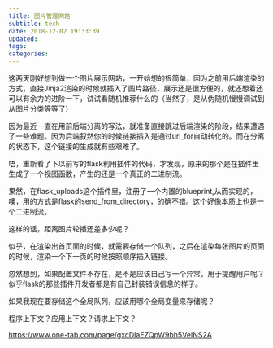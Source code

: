 ```yaml
---
title: 图片管理网站
subtitle: tech
date: 2018-12-02 19:33:39
updated:
tags:
categories:
---
```




这两天刚好想到做一个图片展示网站，一开始想的很简单，因为之前用后端渲染的方式，直接Jinja2渲染的时候就插入了图片路径，展示还是很方便的，就还想着还可以有余力的进阶一下，试试看随机推荐什么的（当然了，是从伪随机慢慢调试到从图片分类等等了）

因为最近一直在用前后端分离的写法，就准备直接跳过后端渲染的阶段，结果遭遇了一些难题。因为后端叙然你的时候链接插入是通过url_for自动转化的。而在分离的状态下，这个链接的生成就有些艰难了。

唔，重新看了下以前写的flask利用插件的代码，才发现，原来的那个是在插件里生成了一个视图函数，产生的还是一个真正的二进制流。

果然，在flask_uploads这个插件里，注册了一个内置的blueprint,从而实现的，噢，用的方式是flask的send_from_directory，的确不错。这个好像本质上也是一个二进制流。

这样的话，距离图片轮播还差多少呢？

似乎，在渲染出首页面的时候，就需要存储一个队列，之后在渲染每张图片的页面的时候，渲染一个下一页的时候按照顺序插入链接。

忽然想到，如果配置文件不存在，是不是应该自己写一个异常，用于提醒用户呢？似乎flask的那些插件开发者都是有自己封装错误信息的样子。

如果我现在要存储这个全局队列，应该用哪个全局变量来存储呢？

程序上下文？应用上下文？请求上下文？

https://www.one-tab.com/page/gxcDIaEZQpW9bh5VeINS2A         